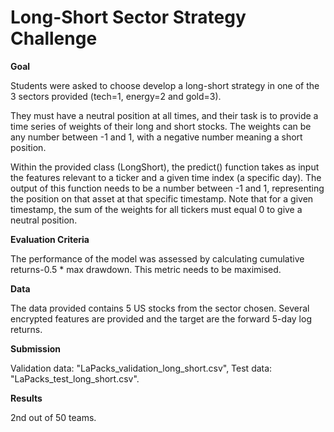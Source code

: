 # Long-Short Sector Strategy Challenge

**Goal**

Students were asked to choose develop a long-short strategy in one of the 3 sectors provided (tech=1, energy=2 and gold=3).

They must have a neutral position at all times, and their task is to provide a time series of weights of their long and short stocks. The weights can be any number between -1 and 1, with a negative number meaning a short position.

Within the provided class (LongShort), the predict() function takes as input the features relevant to a ticker and a given time index (a specific day). The output of this function needs to be a number between -1 and 1, representing the position on that asset at that specific timestamp. Note that for a given timestamp, the sum of the weights for all tickers must equal 0 to give a neutral position.

**Evaluation Criteria**

The performance of the model was assessed by calculating cumulative returns-0.5 * max drawdown. This metric needs to be maximised.

**Data**

The data provided contains 5 US stocks from the sector chosen. Several encrypted features are provided and the target are the forward 5-day log returns.

**Submission**

Validation data: "LaPacks_validation_long_short.csv", Test data: "LaPacks_test_long_short.csv".

**Results**

2nd out of 50 teams.

